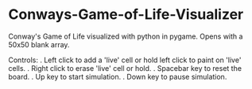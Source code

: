 # Conways-Game-of-Life-Visualizer
Conway's Game of Life visualized with python in pygame.
Opens with a 50x50 blank array.

Controls:
. Left click to add a 'live' cell or hold left click to paint on 'live' cells.
. Right click to erase 'live' cell or hold.
. Spacebar key to reset the board.
. Up key to start simulation.
. Down key to pause simulation.
